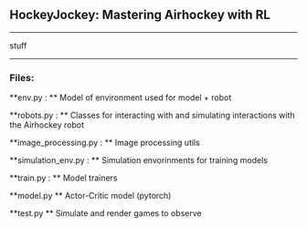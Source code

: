 ## HockeyJockey: Mastering Airhockey with RL
***********

stuff

********
### Files:

**env.py : ** Model of environment used for model + robot

**robots.py : ** Classes for interacting with and simulating interactions with the Airhockey robot

**image_processing.py : ** Image processing utils

**simulation_env.py : ** Simulation envorinments for training models

**train.py : ** Model trainers

**model.py ** Actor-Critic model (pytorch)

**test.py ** Simulate and render games to observe
